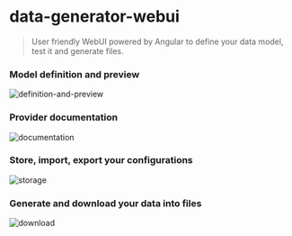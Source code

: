 # data-generator-webui
> User friendly WebUI powered by Angular to define your data model, test it and generate files.

### Model definition and preview
![definition-and-preview](https://user-images.githubusercontent.com/5437374/202071401-1d5b63eb-2334-4ee0-9ea6-97ae416368f1.png)

### Provider documentation
![documentation](https://user-images.githubusercontent.com/5437374/202071405-12b24c36-0b80-4717-9be7-39a423e39405.png)

### Store, import, export your configurations
![storage](https://user-images.githubusercontent.com/5437374/202071409-2e38272b-728b-448f-9b59-28bac2968da4.png)

### Generate and download your data into files
![download](https://user-images.githubusercontent.com/5437374/202071406-9ea8cb1e-aeff-4a03-a01b-508736a42b61.png)

